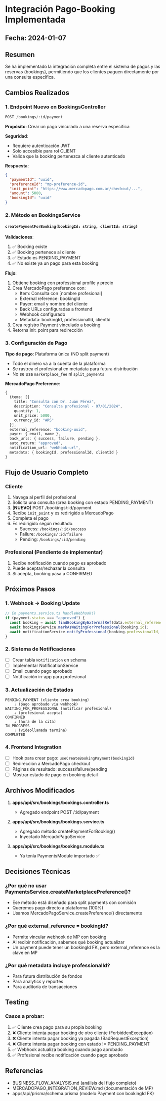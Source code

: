 # Integración Pago-Booking Implementada

## Fecha: 2024-01-07

## Resumen

Se ha implementado la integración completa entre el sistema de pagos y las reservas (bookings), permitiendo que los clientes paguen directamente por una consulta específica.

## Cambios Realizados

### 1. Endpoint Nuevo en BookingsController

```typescript
POST /bookings/:id/payment
```

**Propósito**: Crear un pago vinculado a una reserva específica

**Seguridad**:

- Requiere autenticación JWT
- Solo accesible para rol CLIENT
- Valida que la booking pertenezca al cliente autenticado

**Respuesta**:

```json
{
  "paymentId": "uuid",
  "preferenceId": "mp-preference-id",
  "init_point": "https://www.mercadopago.com.ar/checkout/...",
  "amount": 5000,
  "bookingId": "uuid"
}
```

### 2. Método en BookingsService

#### `createPaymentForBooking(bookingId: string, clientId: string)`

**Validaciones**:

1. ✅ Booking existe
2. ✅ Booking pertenece al cliente
3. ✅ Estado es PENDING_PAYMENT
4. ✅ No existe ya un pago para esta booking

**Flujo**:

1. Obtiene booking con professional profile y precio
2. Crea MercadoPago preference con:
   - Item: Consulta con [nombre profesional]
   - External reference: bookingId
   - Payer: email y nombre del cliente
   - Back URLs configuradas a frontend
   - Webhook configurado
   - Metadata: bookingId, professionalId, clientId
3. Crea registro Payment vinculado a booking
4. Retorna init_point para redirección

### 3. Configuración de Pago

**Tipo de pago**: Plataforma única (NO split payment)

- Todo el dinero va a la cuenta de la plataforma
- Se rastrea el profesional en metadata para futura distribución
- No se usa `marketplace_fee` ni `split_payments`

**MercadoPago Preference**:

```typescript
{
  items: [{
    title: "Consulta con Dr. Juan Pérez",
    description: "Consulta profesional - 07/01/2024",
    quantity: 1,
    unit_price: 5000,
    currency_id: "ARS"
  }],
  external_reference: "booking-uuid",
  payer: { email, name },
  back_urls: { success, failure, pending },
  auto_return: "approved",
  notification_url: "webhook-url",
  metadata: { bookingId, professionalId, clientId }
}
```

## Flujo de Usuario Completo

### Cliente

1. Navega al perfil del profesional
2. Solicita una consulta (crea booking con estado PENDING_PAYMENT)
3. **[NUEVO]** POST /bookings/:id/payment
4. Recibe `init_point` y es redirigido a MercadoPago
5. Completa el pago
6. Es redirigido según resultado:
   - Success: `/bookings/:id/success`
   - Failure: `/bookings/:id/failure`
   - Pending: `/bookings/:id/pending`

### Profesional (Pendiente de implementar)

1. Recibe notificación cuando pago es aprobado
2. Puede aceptar/rechazar la consulta
3. Si acepta, booking pasa a CONFIRMED

## Próximos Pasos

### 1. Webhook → Booking Update

```typescript
// En payments.service.ts handleWebhook()
if (payment.status === "approved") {
  const booking = await findBookingByExternalRef(data.external_reference);
  await bookingsService.markAsWaitingForProfessional(booking.id);
  await notificationService.notifyProfessional(booking.professionalId, booking);
}
```

### 2. Sistema de Notificaciones

- [ ] Crear tabla `Notification` en schema
- [ ] Implementar NotificationService
- [ ] Email cuando pago aprobado
- [ ] Notificación in-app para profesional

### 3. Actualización de Estados

```
PENDING_PAYMENT (cliente crea booking)
    ↓ (pago aprobado via webhook)
WAITING_FOR_PROFESSIONAL (notificar profesional)
    ↓ (profesional acepta)
CONFIRMED
    ↓ (hora de la cita)
IN_PROGRESS
    ↓ (videollamada termina)
COMPLETED
```

### 4. Frontend Integration

- [ ] Hook para crear pago: `useCreateBookingPayment(bookingId)`
- [ ] Redirección a MercadoPago checkout
- [ ] Páginas de resultado: success/failure/pending
- [ ] Mostrar estado de pago en booking detail

## Archivos Modificados

1. **apps/api/src/bookings/bookings.controller.ts**
   - Agregado endpoint POST /:id/payment

2. **apps/api/src/bookings/bookings.service.ts**
   - Agregado método createPaymentForBooking()
   - Inyectado MercadoPagoService

3. **apps/api/src/bookings/bookings.module.ts**
   - Ya tenía PaymentsModule importado ✅

## Decisiones Técnicas

### ¿Por qué no usar PaymentsService.createMarketplacePreference()?

- Ese método está diseñado para split payments con comisión
- Queremos pago directo a plataforma (100%)
- Usamos MercadoPagoService.createPreference() directamente

### ¿Por qué external_reference = bookingId?

- Permite vincular webhook de MP con booking
- Al recibir notificación, sabemos qué booking actualizar
- Un payment puede tener un bookingId FK, pero external_reference es la clave en MP

### ¿Por qué metadata incluye professionalId?

- Para futura distribución de fondos
- Para analytics y reportes
- Para auditoría de transacciones

## Testing

### Casos a probar:

1. ✅ Cliente crea pago para su propia booking
2. ❌ Cliente intenta pagar booking de otro cliente (ForbiddenException)
3. ❌ Cliente intenta pagar booking ya pagada (BadRequestException)
4. ❌ Cliente intenta pagar booking con estado != PENDING_PAYMENT
5. ✅ Webhook actualiza booking cuando pago aprobado
6. ✅ Profesional recibe notificación cuando pago aprobado

## Referencias

- BUSINESS_FLOW_ANALYSIS.md (análisis del flujo completo)
- MERCADOPAGO_INTEGRATION_REVIEW.md (documentación de MP)
- apps/api/prisma/schema.prisma (modelo Payment con bookingId FK)
